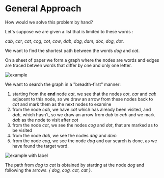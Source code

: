 # General Approach

How would we solve this problem by hand?

Let's suppose we are given a list that is limited to these words : 

_cab_, _car_, _cat_, _cog_, _cot_, _cow_, _dab_, _dag_, _dam_, _doc_, _dog_, _dot_.


We want to find the shortest path between the words _dog_ and _cat_.

On a sheet of paper we form a graph where the nodes are words and edges are traced betwen words that differ by one and only one letter. 

![example](/images/example.png)

We want to search the graph in a "breadth-first" manner: 

1. starting from the __end__ node _cat_, we see that the nodes _cot_, _car_ and _cab_ adjacent to this node, so we draw an arrow from these nodes back to _cat_ and mark them as the next nodes to examine
2. from the node _cab_, we have _cat_ which has already been visited, and  _dab_, which hasn't, so we draw an arrow from _dab_ to _cab_  and we mark _dab_ as the node to visit after _cot_
3. from the node _cot_, we see the nodes _cog_ and _dot_, that are marked as to be visited
4. from the node _dab_, we see the nodes _dag_ and _dam_
5. from the node _cog_, we see the node _dog_ and our search is done, as we have found the target word.

![example with label](/images/example-with-label.png)

The path from _dog_ to _cat_ is obtained by starting at the node _dog_ and following the arrows: _{ dog, cog, cot, cat }_.
